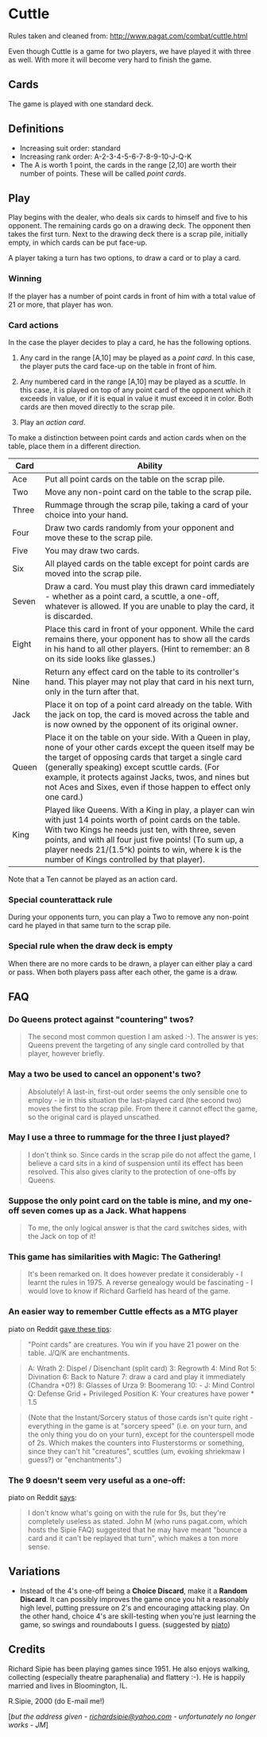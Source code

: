 Cuttle 
======

Rules taken and cleaned from: http://www.pagat.com/combat/cuttle.html

Even though Cuttle is a game for two players, we have played it with three as well.
With more it will become very hard to finish the game.

## Cards

The game is played with one standard deck.

## Definitions
* Increasing suit order: standard
* Increasing rank order: A-2-3-4-5-6-7-8-9-10-J-Q-K
* The A is worth 1 point, the cards in the range \[2,10\] are worth their number of points. These will be called *point cards*.

## Play

Play begins with the dealer, who deals six cards to himself and five to his opponent. The remaining cards go on a drawing deck. The opponent then takes the first turn.
Next to the drawing deck there is a scrap pile, initially empty, in which cards can be put face-up.

A player taking a turn has two options, to draw a card or to play a card.

### Winning

If the player has a number of point cards in front of him with a total value of 21 or more, that player has won.

### Card actions

In the case the player decides to play a card, he has the following options.

1. Any card in the range \[A,10\] may be played as a *point card*. In this case, the player puts the card face-up on the table in front of him.

2. Any numbered card in the range \[A,10\] may be played as a *scuttle*. In this case, it is played on top of any point card of the opponent which it exceeds in value, or if it is equal in value it must exceed it in color. Both cards are then moved directly to the scrap pile.

3. Play an *action card*.

To make a distinction between point cards and action cards when on the table, place them in a different direction.

Card  | Ability
----  | -------
Ace   | Put all point cards on the table on the scrap pile.
Two   | Move any non-point card on the table to the scrap pile. 
Three | Rummage through the scrap pile, taking a card of your choice into your hand.
Four  | Draw two cards randomly from your opponent and move these to the scrap pile.
Five  | You may draw two cards.
Six   | All played cards on the table except for point cards are moved into the scrap pile.
Seven | Draw a card. You must play this drawn card immediately - whether as a point card, a scuttle, a one-off, whatever is allowed. If you are unable to play the card, it is discarded.
Eight | Place this card in front of your opponent. While the card remains there, your opponent has to show all the cards in his hand to all other players. (Hint to remember: an 8 on its side looks like glasses.)
Nine  | Return any effect card on the table to its controller's hand. This player may not play that card in his next turn, only in the turn after that.
Jack  | Place it on top of a point card already on the table. With the jack on top, the card is moved across the table and is now owned by the opponent of its original owner.
Queen | Place it on the table on your side. With a Queen in play, none of your other cards except the queen itself may be the target of opposing cards that target a single card (generally speaking) except scuttle cards. (For example, it protects against Jacks, twos, and nines but not Aces and Sixes, even if those happen to effect only one card.)
King  | Played like Queens. With a King in play, a player can win with just 14 points worth of point cards on the table. With two Kings he needs just ten, with three, seven points, and with all four just five points! (To sum up, a player needs 21/(1.5^k) points to win, where k is the number of Kings controlled by that player).

Note that a Ten cannot be played as an action card.


### Special counterattack rule

During your opponents turn, you can play a Two to remove any non-point card he played in that same turn to the scrap pile.

### Special rule when the draw deck is empty

When there are no more cards to be drawn, a player can either play a card or pass. When both players pass after each other, the game is a draw.

FAQ
---

###  Do Queens protect against "countering" twos?

> The second most common question I am asked :-). The answer is yes: Queens prevent the targeting of any single card controlled by that player, however briefly.

### May a two be used to cancel an opponent's two?

> Absolutely! A last-in, first-out order seems the only sensible one to employ - ie in this situation the last-played card (the second two) moves the first to the scrap pile. From there it cannot effect the game, so the original card is played unscathed.

### May I use a three to rummage for the three I just played?

> I don't think so. Since cards in the scrap pile do not affect the game, I believe a card sits in a kind of suspension until its effect has been resolved. This also gives clarity to the protection of one-offs by Queens.

### Suppose the only point card on the table is mine, and my one-off seven comes up as a Jack. What happens

> To me, the only logical answer is that the card switches sides, with the Jack on top of it!

### This game has similarities with Magic: The Gathering!

> It's been remarked on. It does however predate it considerably - I learnt the rules in 1975. A reverse genealogy would be fascinating - I would love to know if Richard Garfield has heard of the game.

### An easier way to remember Cuttle effects as a MTG player

piato on Reddit [gave these tips](http://www.reddit.com/r/magicTCG/comments/2ye2yc/theres_a_standard_playing_card_game_from_1975/cp8xzpe):

> "Point cards" are creatures. You win if you have 21 power on the table. J/Q/K are enchantments.

> A: Wrath 2: Dispel / Disenchant (split card) 3: Regrowth 4: Mind Rot 5: Divination 6: Back to Nature 7: draw a card and play it immediately (Chandra +0?) 8: Glasses of Urza 9: Boomerang 10: - J: Mind Control Q: Defense Grid + Privileged Position K: Your creatures have power * 1.5

> (Note that the Instant/Sorcery status of those cards isn't quite right - everything in the game is at "sorcery speed" (i.e. on your turn, and the only thing you do on your turn), except for the counterspell mode of 2s. Which makes the counters into Flusterstorms or something, since they can't hit "creatures", scuttles (um, evoking shriekmaw I guess?) or "enchantments".)

### The 9 doesn't seem very useful as a one-off:

piato on Reddit [says](http://www.reddit.com/r/magicTCG/comments/2ye2yc/theres_a_standard_playing_card_game_from_1975/cp99ehj):

> I don't know what's going on with the rule for 9s, but they're completely useless as stated. John M (who runs pagat.com, which hosts the Sipie FAQ) suggested that he may have meant "bounce a card and it can't be replayed that turn", which makes a ton more sense.


Variations
----------

 * Instead of the 4's one-off being a **Choice Discard**, make it a **Random Discard**. It can possibly improves the game once you hit a reasonably high level, putting pressure on 2's and encouraging attacking play. On the other hand, choice 4's are skill-testing when you're just learning the game, so swings and roundabouts I guess. (suggested by [piato](http://www.reddit.com/r/magicTCG/comments/2ye2yc/theres_a_standard_playing_card_game_from_1975/cp99ehj))


Credits
-------

Richard Sipie has been playing games since 1951. He also enjoys walking, collecting (especially theatre paraphenalia) and flattery :-). He is happily married and lives in Bloomington, IL.

R.Sipie, 2000 
(do E-mail me!)

[_but the address given - richardsipie@yahoo.com - unfortunately no longer works - JM_]
